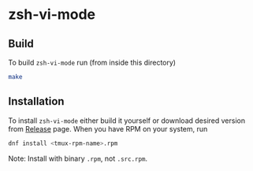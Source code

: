 # zsh-vi-mode

## Build

To build `zsh-vi-mode` run (from inside this directory)

```bash
make
```

## Installation

To install `zsh-vi-mode` either build it yourself
or download desired version from [Release](https://github.com/petkovicdanilo/custom-rpms/releases)
page. When you have RPM on your system, run

```bash
dnf install <tmux-rpm-name>.rpm
```

Note: Install with binary `.rpm`, not `.src.rpm`.
